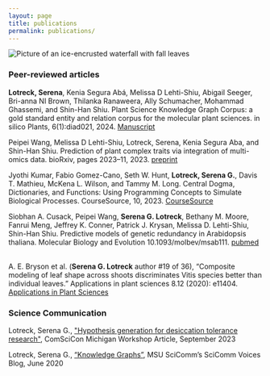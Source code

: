 ```yaml
---
layout: page 
title: publications
permalink: publications/
---
```

![Picture of an ice-encrusted waterfall with fall leaves](../images/IceFall.JPG)

### Peer-reviewed articles


**Lotreck, Serena**, Kenia Segura Abá, Melissa D Lehti-Shiu, Abigail Seeger, Bri-anna NI Brown, Thilanka Ranaweera, Ally Schumacher, Mohammad Ghassemi, and Shin-Han Shiu. Plant Science Knowledge Graph Corpus: a gold standard entity and relation corpus for the molecular plant sciences. in silico Plants, 6(1):diad021, 2024. [Manuscript](https://academic.oup.com/insilicoplants/advance-article-abstract/doi/10.1093/insilicoplants/diad021/7413143?utm_source=advanceaccess)

Peipei Wang, Melissa D Lehti-Shiu, Lotreck, Serena, Kenia Segura Aba, and Shin-Han Shiu. Prediction of plant complex traits via integration of multi-omics data. bioRxiv, pages 2023–11, 2023. [preprint](https://www.biorxiv.org/content/10.1101/2023.11.14.566971v1.full.pdf)

Jyothi Kumar, Fabio Gomez-Cano, Seth W. Hunt, **Lotreck, Serena G.**, Davis T. Mathieu, McKena L. Wilson, and Tammy M. Long. Central Dogma, Dictionaries, and Functions: Using Programming Concepts to Simulate Biological Processes. CourseSource, 10, 2023. [CourseSource](https://qubeshub.org/community/groups/coursesource/publications?id=4356&tab_active=about&v=1)

Siobhan A. Cusack, Peipei Wang, **Serena G. Lotreck**, Bethany M. Moore, Fanrui Meng, Jeffrey K. Conner, Patrick J. Krysan, Melissa D. Lehti-Shiu, Shin-Han Shiu. Predictive models of genetic redundancy in Arabidopsis thaliana. Molecular Biology and Evolution 10.1093/molbev/msab111. [pubmed](https://pubmed.ncbi.nlm.nih.gov/33871641/) <br>
<br>

A. E. Bryson et al. (**Serena G. Lotreck** author #19 of 36), “Composite modeling of leaf shape across shoots discriminates Vitis species better than individual leaves.” Applications in plant sciences 8.12 (2020): e11404.
 [Applications in Plant Sciences](https://bsapubs.onlinelibrary.wiley.com/doi/full/10.1002/aps3.11404)
<br>

### Science Communication
Lotreck, Serena G., ["Hypothesis generation for desiccation tolerance research"](../pdfs/ComSciCon_2023_article.pdf), ComSciCon Michigan Workshop Article, September 2023

Lotreck, Serena G., [“Knowledge Graphs”](https://www.msuscicomm.org/post/knowledge-graphs), MSU SciComm’s SciComm Voices Blog, June 2020
